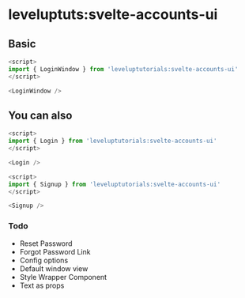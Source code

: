 # leveluptuts:svelte-accounts-ui

## Basic

```js
<script>
import { LoginWindow } from 'leveluptutorials:svelte-accounts-ui'
</script>

<LoginWindow />
```

## You can also

```js
<script>
import { Login } from 'leveluptutorials:svelte-accounts-ui'
</script>

<Login />
```

```js
<script>
import { Signup } from 'leveluptutorials:svelte-accounts-ui'
</script>

<Signup />
```

### Todo

- Reset Password
- Forgot Password Link
- Config options
- Default window view
- Style Wrapper Component
- Text as props
